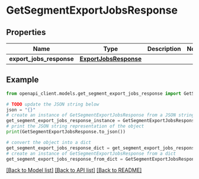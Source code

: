 # GetSegmentExportJobsResponse


## Properties

Name | Type | Description | Notes
------------ | ------------- | ------------- | -------------
**export_jobs_response** | [**ExportJobsResponse**](ExportJobsResponse.md) |  | 

## Example

```python
from openapi_client.models.get_segment_export_jobs_response import GetSegmentExportJobsResponse

# TODO update the JSON string below
json = "{}"
# create an instance of GetSegmentExportJobsResponse from a JSON string
get_segment_export_jobs_response_instance = GetSegmentExportJobsResponse.from_json(json)
# print the JSON string representation of the object
print(GetSegmentExportJobsResponse.to_json())

# convert the object into a dict
get_segment_export_jobs_response_dict = get_segment_export_jobs_response_instance.to_dict()
# create an instance of GetSegmentExportJobsResponse from a dict
get_segment_export_jobs_response_from_dict = GetSegmentExportJobsResponse.from_dict(get_segment_export_jobs_response_dict)
```
[[Back to Model list]](../README.md#documentation-for-models) [[Back to API list]](../README.md#documentation-for-api-endpoints) [[Back to README]](../README.md)


